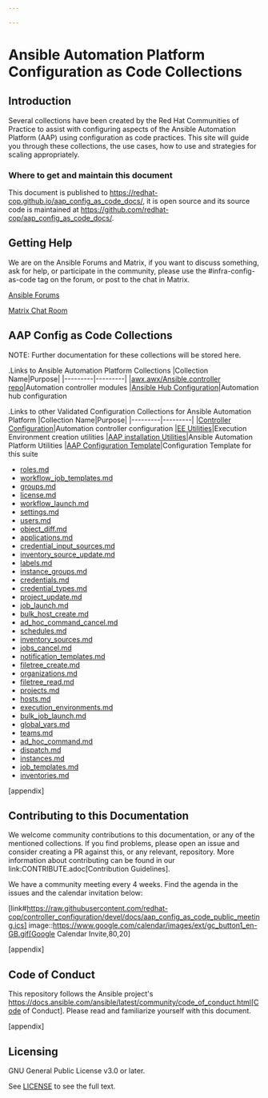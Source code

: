 ```yaml
---

---
```


# Ansible Automation Platform Configuration as Code Collections

## Introduction

Several collections have been created by the Red Hat Communities of Practice to assist with configuring aspects of the Ansible Automation Platform (AAP) using configuration as code practices. This site will guide you through these collections, the use cases, how to use and strategies for scaling appropriately.

### Where to get and maintain this document

This document is published to https://redhat-cop.github.io/aap_config_as_code_docs/, it is open source and its source code is maintained at https://github.com/redhat-cop/aap_config_as_code_docs/.

## Getting Help

We are on the Ansible Forums and Matrix, if you want to discuss something, ask for help, or participate in the community, please use the #infra-config-as-code tag on the forum, or post to the chat in Matrix.

[Ansible Forums](https://forum.ansible.com/tag/infra-config-as-code)

[Matrix Chat Room](https://matrix.to/#/#aap_config_as_code:ansible.com)

## AAP Config as Code Collections
NOTE: Further documentation for these collections will be stored here.

.Links to Ansible Automation Platform Collections
|Collection Name|Purpose|
|---------|---------|
|[awx.awx/Ansible.controller repo](https://github.com/ansible/awx/tree/devel/awx_collection)|Automation controller modules
|[Ansible Hub Configuration](https://github.com/ansible/automation_hub_collection)|Automation hub configuration

.Links to other Validated Configuration Collections for Ansible Automation Platform
|Collection Name|Purpose|
|---------|---------|
|[Controller Configuration](https://github.com/redhat-cop/controller_configuration)|Automation controller configuration
|[EE Utilities](https://github.com/redhat-cop/ee_utilities)|Execution Environment creation utilities
|[AAP installation Utilities](https://github.com/redhat-cop/aap_utilities)|Ansible Automation Platform Utilities
|[AAP Configuration Template](https://github.com/redhat-cop/aap_configuration_template)|Configuration Template for this suite

* [roles.md](collections/controller_configuration/roles.md)
* [workflow_job_templates.md](collections/controller_configuration/workflow_job_templates.md)
* [groups.md](collections/controller_configuration/groups.md)
* [license.md](collections/controller_configuration/license.md)
* [workflow_launch.md](collections/controller_configuration/workflow_launch.md)
* [settings.md](collections/controller_configuration/settings.md)
* [users.md](collections/controller_configuration/users.md)
* [object_diff.md](collections/controller_configuration/object_diff.md)
* [applications.md](collections/controller_configuration/applications.md)
* [credential_input_sources.md](collections/controller_configuration/credential_input_sources.md)
* [inventory_source_update.md](collections/controller_configuration/inventory_source_update.md)
* [labels.md](collections/controller_configuration/labels.md)
* [instance_groups.md](collections/controller_configuration/instance_groups.md)
* [credentials.md](collections/controller_configuration/credentials.md)
* [credential_types.md](collections/controller_configuration/credential_types.md)
* [project_update.md](collections/controller_configuration/project_update.md)
* [job_launch.md](collections/controller_configuration/job_launch.md)
* [bulk_host_create.md](collections/controller_configuration/bulk_host_create.md)
* [ad_hoc_command_cancel.md](collections/controller_configuration/ad_hoc_command_cancel.md)
* [schedules.md](collections/controller_configuration/schedules.md)
* [inventory_sources.md](collections/controller_configuration/inventory_sources.md)
* [jobs_cancel.md](collections/controller_configuration/jobs_cancel.md)
* [notification_templates.md](collections/controller_configuration/notification_templates.md)
* [filetree_create.md](collections/controller_configuration/filetree_create.md)
* [organizations.md](collections/controller_configuration/organizations.md)
* [filetree_read.md](collections/controller_configuration/filetree_read.md)
* [projects.md](collections/controller_configuration/projects.md)
* [hosts.md](collections/controller_configuration/hosts.md)
* [execution_environments.md](collections/controller_configuration/execution_environments.md)
* [bulk_job_launch.md](collections/controller_configuration/bulk_job_launch.md)
* [global_vars.md](collections/controller_configuration/global_vars.md)
* [teams.md](collections/controller_configuration/teams.md)
* [ad_hoc_command.md](collections/controller_configuration/ad_hoc_command.md)
* [dispatch.md](collections/controller_configuration/dispatch.md)
* [instances.md](collections/controller_configuration/instances.md)
* [job_templates.md](collections/controller_configuration/job_templates.md)
* [inventories.md](collections/controller_configuration/inventories.md)

[appendix]
## Contributing to this Documentation
We welcome community contributions to this documentation, or any of the mentioned collections. If you find problems, please open an issue and consider creating a PR against this, or any relevant, repository. More information about contributing can be found in our link:CONTRIBUTE.adoc[Contribution Guidelines].

We have a community meeting every 4 weeks. Find the agenda in the issues and the calendar invitation below:

[link#https://raw.githubusercontent.com/redhat-cop/controller_configuration/devel/docs/aap_config_as_code_public_meeting.ics]
image::https://www.google.com/calendar/images/ext/gc_button1_en-GB.gif[Google Calendar Invite,80,20]

[appendix]
## Code of Conduct

This repository follows the Ansible project's
https://docs.ansible.com/ansible/latest/community/code_of_conduct.html[Code of Conduct].
Please read and familiarize yourself with this document.

[appendix]
## Licensing

GNU General Public License v3.0 or later.

See [LICENSE](https://www.gnu.org/licenses/gpl-3.0.txt) to see the full text.